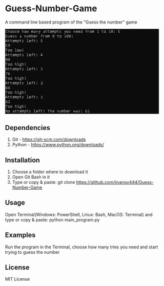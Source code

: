 # Guess-Number-Game
A command line based program of the "Guess the number" game

![Program GUI window](screenshots/1.jpg "width=525,height=290")

## Dependencies
1. Git - https://git-scm.com/downloads
2. Python - https://www.python.org/downloads/

## Installation
1. Choose a folder where to download it
2. Open Git Bash in it
3. Type or copy & paste: git clone https://github.com/iivanov444/Guess-Number-Game

## Usage
Open Terminal(Windows: PowerShell, Linux: Bash, MacOS: Terminal)
and type or copy & paste: python main_program.py

## Examples
Run the program in the Terminal, choose how many tries you need and start trying to guess the number

## License
MIT License
